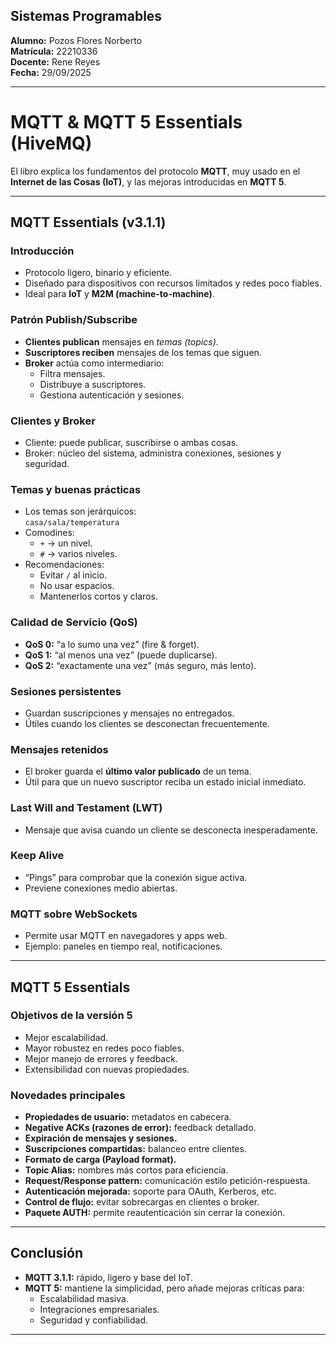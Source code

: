 ## Sistemas Programables

**Alumno:** Pozos Flores Norberto  
**Matrícula:** 22210336  
**Docente:** Rene Reyes  
**Fecha:** 29/09/2025  

---

# MQTT & MQTT 5 Essentials (HiveMQ)

El libro explica los fundamentos del protocolo **MQTT**, muy usado en el **Internet de las Cosas (IoT)**, y las mejoras introducidas en **MQTT 5**.

---

## MQTT Essentials (v3.1.1)

###  Introducción
- Protocolo ligero, binario y eficiente.
- Diseñado para dispositivos con recursos limitados y redes poco fiables.
- Ideal para **IoT** y **M2M (machine-to-machine)**.

### Patrón Publish/Subscribe
- **Clientes publican** mensajes en *temas (topics)*.
- **Suscriptores reciben** mensajes de los temas que siguen.
- **Broker** actúa como intermediario:
  - Filtra mensajes.
  - Distribuye a suscriptores.
  - Gestiona autenticación y sesiones.

### Clientes y Broker
- Cliente: puede publicar, suscribirse o ambas cosas.
- Broker: núcleo del sistema, administra conexiones, sesiones y seguridad.

### Temas y buenas prácticas
- Los temas son jerárquicos:  
  `casa/sala/temperatura`
- Comodines:
  - `+` → un nivel.
  - `#` → varios niveles.
- Recomendaciones:
  - Evitar `/` al inicio.
  - No usar espacios.
  - Mantenerlos cortos y claros.

### Calidad de Servicio (QoS)
- **QoS 0:** “a lo sumo una vez” (fire & forget).
- **QoS 1:** “al menos una vez” (puede duplicarse).
- **QoS 2:** “exactamente una vez” (más seguro, más lento).

### Sesiones persistentes
- Guardan suscripciones y mensajes no entregados.
- Útiles cuando los clientes se desconectan frecuentemente.

###  Mensajes retenidos
- El broker guarda el **último valor publicado** de un tema.
- Útil para que un nuevo suscriptor reciba un estado inicial inmediato.

###  Last Will and Testament (LWT)
- Mensaje que avisa cuando un cliente se desconecta inesperadamente.

###  Keep Alive
- “Pings” para comprobar que la conexión sigue activa.
- Previene conexiones medio abiertas.

###  MQTT sobre WebSockets
- Permite usar MQTT en navegadores y apps web.
- Ejemplo: paneles en tiempo real, notificaciones.

---

##  MQTT 5 Essentials

###  Objetivos de la versión 5
- Mejor escalabilidad.
- Mayor robustez en redes poco fiables.
- Mejor manejo de errores y feedback.
- Extensibilidad con nuevas propiedades.

###  Novedades principales
- **Propiedades de usuario:** metadatos en cabecera.
- **Negative ACKs (razones de error):** feedback detallado.
- **Expiración de mensajes y sesiones.**
- **Suscripciones compartidas:** balanceo entre clientes.
- **Formato de carga (Payload format).**
- **Topic Alias:** nombres más cortos para eficiencia.
- **Request/Response pattern:** comunicación estilo petición-respuesta.
- **Autenticación mejorada:** soporte para OAuth, Kerberos, etc.
- **Control de flujo:** evitar sobrecargas en clientes o broker.
- **Paquete AUTH:** permite reautenticación sin cerrar la conexión.

---

##  Conclusión
- **MQTT 3.1.1:** rápido, ligero y base del IoT.
- **MQTT 5:** mantiene la simplicidad, pero añade mejoras críticas para:
  - Escalabilidad masiva.
  - Integraciones empresariales.
  - Seguridad y confiabilidad.

---
